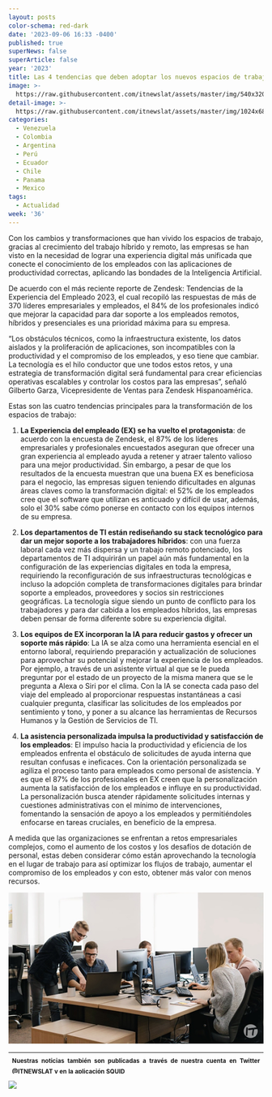 ```yaml
---
layout: posts
color-schema: red-dark
date: '2023-09-06 16:33 -0400'
published: true
superNews: false
superArticle: false
year: '2023'
title: Las 4 tendencias que deben adoptar los nuevos espacios de trabajo
image: >-
  https://raw.githubusercontent.com/itnewslat/assets/master/img/540x320/Trabajo-en-Oficina-p.jpg
detail-image: >-
  https://raw.githubusercontent.com/itnewslat/assets/master/img/1024x680/Trabajo-en-Oficina-g.jpg
categories:
  - Venezuela
  - Colombia
  - Argentina
  - Perú
  - Ecuador
  - Chile
  - Panama
  - Mexico
tags:
  - Actualidad
week: '36'
---
```

Con los cambios y transformaciones que han vivido los espacios de trabajo, gracias al crecimiento del trabajo híbrido y remoto, las empresas se han visto en la necesidad de lograr una experiencia digital más unificada que conecte el conocimiento de los empleados con las aplicaciones de productividad correctas,  aplicando las bondades de la Inteligencia Artificial.

De acuerdo con el más reciente reporte de Zendesk: Tendencias de la Experiencia del Empleado 2023, el cual recopiló las respuestas de más de 370 líderes empresariales y empleados,  el 84% de los profesionales indicó que mejorar la capacidad para dar soporte a los empleados remotos, híbridos y presenciales es una prioridad máxima para su empresa. 

“Los obstáculos técnicos, como la infraestructura existente, los datos aislados y la proliferación de aplicaciones, son incompatibles con la productividad y el compromiso de los empleados, y eso tiene que cambiar. La tecnología es el hilo conductor que une todos estos retos, y una estrategia de transformación digital será fundamental para crear eficiencias operativas escalables y controlar los costos para las empresas”, señaló Gilberto Garza, Vicepresidente de Ventas para Zendesk Hispanoamérica.

Estas son las cuatro tendencias principales para la transformación de los espacios de trabajo:

1.	**La Experiencia del empleado (EX) se ha vuelto el protagonista**: de acuerdo con la encuesta de Zendesk, el 87% de los líderes empresariales y profesionales encuestados  aseguran que ofrecer una gran experiencia al empleado ayuda a retener y atraer talento valioso para una mejor productividad. Sin embargo, a pesar de que los resultados de la encuesta muestran que una buena EX es beneficiosa para el negocio, las empresas siguen teniendo dificultades en algunas áreas claves como la transformación digital: el 52% de los empleados cree que el software que utilizan es anticuado y difícil de usar, además, solo el 30% sabe cómo ponerse en contacto con los equipos internos de su empresa.

2.	**Los departamentos de TI están rediseñando su stack tecnológico para dar un mejor soporte a los trabajadores híbridos**: con una fuerza laboral cada vez más dispersa y un trabajo remoto potenciado, los departamentos de TI adquirirán un papel aún más fundamental en la configuración de las experiencias digitales en toda la empresa, requiriendo la reconfiguración de sus infraestructuras tecnológicas e incluso la adopción completa de transformaciones digitales para brindar soporte a empleados, proveedores y socios sin restricciones geográficas. La tecnología sigue siendo un punto de conflicto para los trabajadores y para dar cabida a los empleados híbridos, las empresas deben pensar de forma diferente sobre su experiencia digital.

3.	**Los equipos de EX incorporan la IA para reducir gastos y ofrecer un soporte más rápido**: La IA se alza como una herramienta esencial en el entorno laboral, requiriendo preparación y actualización de soluciones para aprovechar su potencial y mejorar la experiencia de los empleados. Por ejemplo, a través de un asistente virtual al que se le pueda preguntar por el estado de un proyecto de la misma manera que se le pregunta a Alexa o Siri por el clima. Con la IA se conecta cada paso del viaje del empleado al proporcionar respuestas instantáneas a casi cualquier pregunta, clasificar las solicitudes de los empleados por sentimiento y tono, y poner a su alcance las herramientas de Recursos Humanos y la Gestión de Servicios de TI.

4.	**La asistencia personalizada impulsa la productividad y satisfacción de los empleados**:
El impulso hacia la productividad y eficiencia de los empleados enfrenta el obstáculo de solicitudes de ayuda interna que resultan confusas e ineficaces. Con la orientación personalizada se agiliza el proceso tanto para empleados como personal de asistencia. Y es que el 87% de los profesionales en EX creen que la personalización aumenta la satisfacción de los empleados e influye en su productividad. La personalización busca atender rápidamente solicitudes internas y cuestiones administrativas con el mínimo de intervenciones, fomentando la sensación de apoyo a los empleados y permitiéndoles enfocarse en tareas cruciales, en beneficio de la empresa. 

A medida que las organizaciones se enfrentan a retos empresariales complejos, como el aumento de los costos y los desafíos de dotación de personal, estas deben considerar cómo están aprovechando la tecnología en el lugar de trabajo para así optimizar los flujos de trabajo, aumentar el compromiso de los empleados y con esto, obtener más valor con menos recursos. 

![](https://raw.githubusercontent.com/itnewslat/assets/master/img/540x320/Trabajo-en-Oficina-p.jpg)

<table style="height: 42px;" width="569">
<tbody>
<tr>
<td style="text-align: justify;"><sub><strong>Nuestras noticias también son publicadas a través de nuestra cuenta en Twitter <a href="https://twitter.com/itnewslat?lang=es">@ITNEWSLAT</a> y en la aplicación <a href="https://squidapp.co/en/">SQUID</a></strong></sub></td>
</tr>
</tbody>
</table>

<img src="https://tracker.metricool.com/c3po.jpg?hash=56f88a41e39ab42c063cc51676587a04"/>